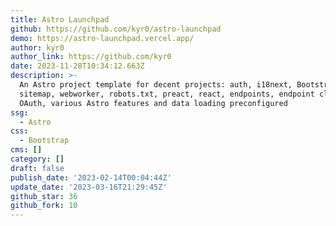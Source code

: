 ```yaml
---
title: Astro Launchpad
github: https://github.com/kyr0/astro-launchpad
demo: https://astro-launchpad.vercel.app/
author: kyr0
author_link: https://github.com/kyr0
date: 2023-11-28T10:34:12.663Z
description: >-
  An Astro project template for decent projects: auth, i18next, Bootstrap,
  sitemap, webworker, robots.txt, preact, react, endpoints, endpoint clients,
  OAuth, various Astro features and data loading preconfigured
ssg:
  - Astro
css:
  - Bootstrap
cms: []
category: []
draft: false
publish_date: '2023-02-14T00:04:44Z'
update_date: '2023-03-16T21:29:45Z'
github_star: 36
github_fork: 10
---
```

